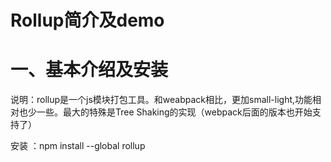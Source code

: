 # Rollup简介及demo

# 一、基本介绍及安装

说明：rollup是一个js模块打包工具。和weabpack相比，更加small-light,功能相对也少一些。最大的特殊是Tree Shaking的实现（webpack后面的版本也开始支持了）

安装 ：npm install --global rollup